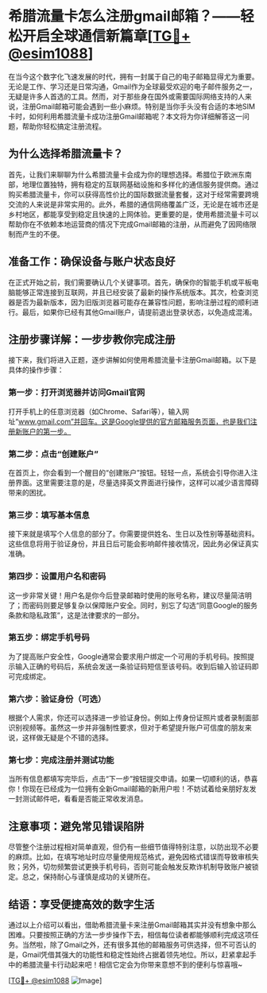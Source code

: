 # 希腊流量卡怎么注册gmail邮箱？——轻松开启全球通信新篇章[[TG💪+ @esim1088](https://t.me/s/esim1088)]

在当今这个数字化飞速发展的时代，拥有一封属于自己的电子邮箱显得尤为重要。无论是工作、学习还是日常沟通，Gmail作为全球最受欢迎的电子邮件服务之一，无疑是许多人首选的工具。然而，对于那些身在国外或需要国际网络支持的人来说，注册Gmail邮箱可能会遇到一些小麻烦。特别是当你手头没有合适的本地SIM卡时，如何利用希腊流量卡成功注册Gmail邮箱呢？本文将为你详细解答这一问题，帮助你轻松搞定注册流程。

## 为什么选择希腊流量卡？

首先，让我们来聊聊为什么希腊流量卡会成为你的理想选择。希腊位于欧洲东南部，地理位置独特，拥有稳定的互联网基础设施和多样化的通信服务提供商。通过购买希腊流量卡，你可以获得高性价比的国际数据流量套餐，这对于经常需要跨境交流的人来说是非常实用的。此外，希腊的通信网络覆盖广泛，无论是在城市还是乡村地区，都能享受到稳定且快速的上网体验。更重要的是，使用希腊流量卡可以帮助你在不依赖本地运营商的情况下完成Gmail邮箱的注册，从而避免了因网络限制而产生的不便。

## 准备工作：确保设备与账户状态良好

在正式开始之前，我们需要确认几个关键事项。首先，确保你的智能手机或平板电脑能够正常连接到互联网，并且已经安装了最新的操作系统版本。其次，检查浏览器是否为最新版本，因为旧版浏览器可能存在兼容性问题，影响注册过程的顺利进行。最后，如果你已经有其他Gmail账户，请提前退出登录状态，以免造成混淆。

## 注册步骤详解：一步步教你完成注册

接下来，我们将进入正题，逐步讲解如何使用希腊流量卡注册Gmail邮箱。以下是具体的操作步骤：

### 第一步：打开浏览器并访问Gmail官网

打开手机上的任意浏览器（如Chrome、Safari等），输入网址“www.gmail.com”并回车。这是Google提供的官方邮箱服务页面，也是我们注册新账户的第一步。

### 第二步：点击“创建账户”

在首页上，你会看到一个醒目的“创建账户”按钮。轻轻一点，系统会引导你进入注册界面。这里需要注意的是，尽量选择英文界面进行操作，这样可以减少语言障碍带来的困扰。

### 第三步：填写基本信息

接下来就是填写个人信息的部分了。你需要提供姓名、生日以及性别等基础资料。这些信息将用于验证身份，并且日后可能会影响邮件接收情况，因此务必保证真实准确。

### 第四步：设置用户名和密码

这一步非常关键！用户名是你今后登录邮箱时使用的账号名称，建议尽量简洁明了；而密码则要足够复杂以保障账户安全。同时，别忘了勾选“同意Google的服务条款和隐私政策”，这是法律要求的一部分。

### 第五步：绑定手机号码

为了提高账户安全性，Google通常会要求用户绑定一个可用的手机号码。按照提示输入正确的号码后，系统会发送一条验证码短信至该号码。收到后输入验证码即可完成绑定。

### 第六步：验证身份（可选）

根据个人需求，你还可以选择进一步验证身份。例如上传身份证照片或者录制面部识别视频等。虽然这一步并非强制性要求，但对于希望提升账户可信度的朋友来说，这样做无疑是个不错的选择。

### 第七步：完成注册并测试功能

当所有信息都填写完毕后，点击“下一步”按钮提交申请。如果一切顺利的话，恭喜你！你现在已经成为一位拥有全新Gmail邮箱的新用户啦！不妨试着给亲朋好友发一封测试邮件吧，看看是否能正常收发消息。

## 注意事项：避免常见错误陷阱

尽管整个注册过程相对简单直观，但仍有一些细节值得特别注意，以防出现不必要的麻烦。比如，在填写地址时应尽量使用规范格式，避免因格式错误而导致审核失败；另外，切勿频繁尝试更换手机号码，否则可能会触发反欺诈机制导致账户被锁定。总之，保持耐心与谨慎是成功的关键所在。

## 结语：享受便捷高效的数字生活

通过以上介绍可以看出，借助希腊流量卡来注册Gmail邮箱其实并没有想象中那么困难。只要按照正确的方法一步步操作下去，相信每位读者都能够顺利完成这项任务。当然啦，除了Gmail之外，还有很多其他的邮箱服务可供选择，但不可否认的是，Gmail凭借其强大的功能性和稳定性始终占据着领先地位。所以，赶紧拿起手中的希腊流量卡行动起来吧！相信它定会为你带来意想不到的便利与惊喜哦~

[[TG💪+ @esim1088](https://t.me/s/esim1088) ![Image](https://i.postimg.cc/4NQfJmqS/Snipaste-2025-05-13-00-14-12.png)]